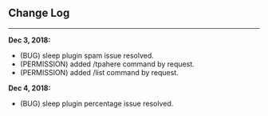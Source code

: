 ## Change Log
***
**Dec 3, 2018:**
* (BUG) sleep plugin spam issue resolved.
* (PERMISSION) added /tpahere command by request.
* (PERMISSION) added /list command by request.

**Dec 4, 2018:**
* (BUG) sleep plugin percentage issue resolved.

